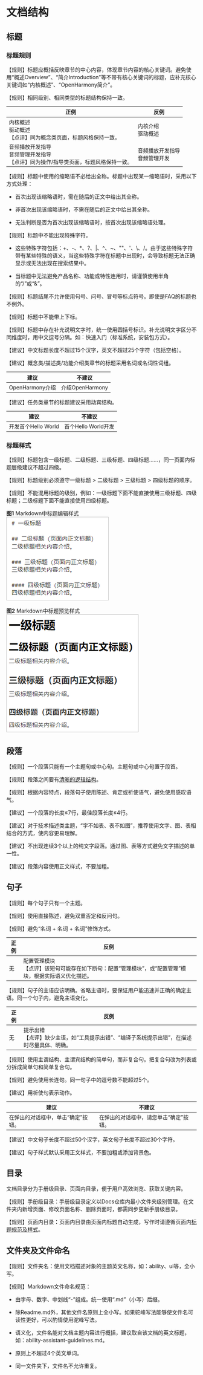 # 文档结构


## 标题


### 标题规则

【规则】标题应概括反映章节的中心内容，体现章节内容的核心关键词。避免使用“概述Overview”、“简介Introduction”等不带有核心关键词的标题，应补充核心关键词如“内核概述”、“OpenHarmony简介”。

【规则】相同级别、相同类型的标题结构保持一致。

| **正例** | **反例** |
| -------- | -------- |
| 内核概述<br/>驱动概述<br/>【点评】同为概念类页面，标题风格保持一致。 | 内核介绍<br/>驱动概述 |
| 音频播放开发指导<br/>音频管理开发指导<br/>【点评】同为操作/指导类页面，标题风格保持一致。 | 音频播放开发指导<br/>音频管理开发 |

【规则】标题中使用的缩略语不必给出全称。标题中出现某一缩略语时，采用以下方式处理：

- 首次出现该缩略语时，需在随后的正文中给出其全称。

- 非首次出现该缩略语时，不需在随后的正文中给出其全称。

- 无法判断是否为首次出现该缩略语时，按首次出现该缩略语处理。

【规则】标题中不能出现特殊字符。

- 这些特殊字符包括：+、-、\*、?、|、^、~、""、'、\、/。由于这些特殊字符带有某些特殊的语义，当这些特殊字符在标题中出现时，会导致标题无法正确显示或无法出现在搜索结果中。

- 当标题中无法避免产品名称、功能或特性连用时，请谨慎使用半角的“/”或“&amp;”。

【规则】标题结尾不允许使用句号、问号、冒号等标点符号。即使是FAQ的标题也不例外。

【规则】标题中不能带上下标。

【规则】标题中存在补充说明文字时，统一使用圆括号标识。补充说明文字区分不同维度时，用中文逗号分隔。如：快速入门（标准系统，安装包方式）。

【建议】中文标题长度不超过15个汉字，英文不超过25个字符（包括空格）。

【建议】概念类/描述类/功能介绍类章节的标题采用名词或名词性词组。

| 建议 | 不建议 |
| -------- | -------- |
| OpenHarmony介绍 | 介绍OpenHarmony |

【建议】任务类章节的标题建议采用动宾结构。

| 建议 | 不建议 |
| -------- | -------- |
| 开发首个Hello&nbsp;World | 首个Hello&nbsp;World开发 |


### 标题样式

【规则】标题包含一级标题、二级标题、三级标题、四级标题……，同一页面内标题层级建议不超过四级。

【规则】标题级别必须遵守一级标题 &gt; 二级标题 &gt; 三级标题  &gt; 四级标题的顺序。

【规则】不能混用标题的级别，例如：一级标题下面不能直接使用三级标题、四级标题；二级标题下面不能直接使用四级标题。

  **图1** Markdown中标题编辑样式  
![Markdown中标题编辑样式](figures/heading-edit-style.png)

  **图2** Markdown中标题预览样式  
![Markdown中标题预览样式](figures/heading-preview-style.png)

## 段落

【规则】一个段落只能有一个主题句或中心句。主题句或中心句置于段首。

【规则】段落之间要有[清晰的逻辑结构](style-guide-language-style.md#清晰)。

【规则】根据内容特点，段落句子使用陈述、肯定或祈使语气，避免使用感叹语气。

【建议】一个段落的长度≤7行，最佳段落长度≤4行。

【建议】对于技术描述类主题，“字不如表、表不如图”，推荐使用文字、图、表相结合的方式，使内容更易理解。

【建议】不出现连续3个以上的纯文字段落。通过图、表等方式避免文字描述的单一性。

【建议】段落内容使用正文样式，不要加粗。


## 句子

【规则】每个句子只有一个主题。

【规则】使用直接陈述，避免双重否定和反问句。

【规则】避免“名词 + 名词 + 名词”修饰方式。

| **正例** | **反例** |
| -------- | -------- |
| 无 | 配置管理模块<br/>【点评】该短句可能存在如下断句：配置“管理模块”，或“配置管理”模块，根据实际语义优化描述。 |

【规则】句子的主语应该明确。省略主语时，要保证用户能迅速并正确的确定主语。同一个句子内，避免主语变化。

| **正例** | **反例** |
| -------- | -------- |
| 无 | 提示出错<br/>【点评】缺少主语，如“工具提示出错”、“编译子系统提示出错”，在描述时尽量具体、明确。 |

【规则】使用主谓结构、主谓宾结构的简单句，而非复合句。把复合句改为列表或分拆成简单句和简单复合句。

【规则】避免使用长连句。同一句子中的逗号数不能超过5个。

【建议】用祈使句表示动作。

| 建议 | 不建议 |
| -------- | -------- |
| 在弹出的对话框中，单击“确定”按钮。 | 在弹出的对话框中，请您单击“确定”按钮。 |

【建议】中文句子长度不超过50个汉字，英文句子长度不超过30个字符。

【建议】句子样式默认采用正文样式，不要加粗或添加背景色。


## 目录

文档目录分为手册级目录、页面内目录，便于用户高效浏览、获取关键内容。

【规则】手册级目录：手册级目录定义以Docs仓库内最小文件夹级别管理。在文件夹内新增页面、修改页面名称、删除页面时，都需同步更新手册级目录。

【规则】页面内目录：页面内目录由页面内标题自动生成，写作时请遵循页面内[标题规范及样式](#标题)。


## 文件夹及文件命名

【规则】文件夹名：使用文档描述对象的主题英文名称，如：ability、ui等，全小写。

【规则】Markdown文件命名规范：

- 由字母、数字、中划线“-”组成。统一使用“.md”（小写）后缀。

- 除Readme.md外，其他文件名原则上全小写。如果驼峰写法能够使文件名可读性更好，可以酌情使用驼峰写法。

- 语义化，文件名能对文档主题内容进行概括，建议取自该文档的英文标题，如：ability-assistant-guidelines.md。

- 原则上不超过4个英文单词。

- 同一文件夹下，文件名不允许重复。
